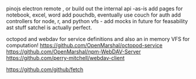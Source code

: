 pinojs
electron remote , or build out the internal api -as-is
add pages for notebook, excel, word
add pouchdb, eventually use couch for auth
add controllers for node, r, and python
vfs - add mocks in future for feasability
ast stuff
satchel is actually perfect.

octopod and webdav for service definitions and also an in memory VFS for computation!
https://github.com/OpenMarshal/octopod-service
https://github.com/OpenMarshal/npm-WebDAV-Server
https://github.com/perry-mitchell/webdav-client

https://github.com/github/fetch